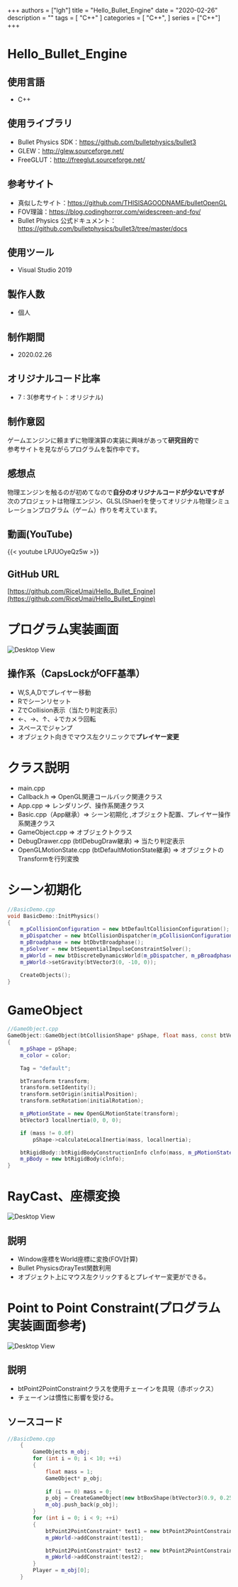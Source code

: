 +++
authors = ["lgh"]
title = "Hello_Bullet_Engine"
date = "2020-02-26"
description = ""
tags = [
    "C++"
]
categories = [
    "C++",
]
series = ["C++"]
+++

# Hello_Bullet_Engine

## 使用言語
* C++

## 使用ライブラリ
* Bullet Physics SDK：https://github.com/bulletphysics/bullet3
* GLEW：http://glew.sourceforge.net/
* FreeGLUT：http://freeglut.sourceforge.net/

## 参考サイト
* 真似したサイト：https://github.com/THISISAGOODNAME/bulletOpenGL
* FOV理論：https://blog.codinghorror.com/widescreen-and-fov/
* Bullet Physics 公式ドキュメント：https://github.com/bulletphysics/bullet3/tree/master/docs

## 使用ツール
* Visual Studio 2019

## 製作人数
* 個人 

## 制作期間
* 2020.02.26

## オリジナルコード比率
* 7 : 3(参考サイト：オリジナル)

## 制作意図
ゲームエンジンに頼まずに物理演算の実装に興味があって**研究目的**で  
参考サイトを見ながらプログラムを製作中です。

## 感想点
物理エンジンを触るのが初めてなので**自分のオリジナルコードが少ないですが**  
次のプロジェットは物理エンジン、GLSL(Shaer)を使ってオリジナル物理シミュレーションプログラム（ゲーム）作りを考えています。

## 動画(YouTube)
{{< youtube LPJUOyeQz5w >}}

## GitHub URL
[https://github.com/RiceUmai/Hello_Bullet_Engine](https://github.com/RiceUmai/Hello_Bullet_Engine)

# プログラム実装画面
![Desktop View](/images/Hello_Bullet_Engine/GameScene1.gif)

## 操作系（CapsLockがOFF基準）
* W,S,A,Dでプレイヤー移動
* Rでシーンリセット
* ZでCollision表示（当たり判定表示）
* ←、→、↑、↓でカメラ回転
* スペースでジャンプ
* オブジェクト向きでマウス左クリニックで**プレイヤー変更**

# クラス説明
* main.cpp
* Callback.h => OpenGL関連コールバック関連クラス
* App.cpp => レンダリング、操作系関連クラス
* Basic.cpp（App継承）=> シーン初期化 ,オブジェクト配置、プレイヤー操作系関連クラス
* GameObject.cpp => オブジェクトクラス
* DebugDrawer.cpp (btIDebugDraw継承) => 当たり判定表示
* OpenGLMotionState.cpp (btDefaultMotionState継承) => オブジェクトのTransformを行列変換

<div style="page-break-before:always"></div> 

# シーン初期化
```cpp
//BasicDemo.cpp
void BasicDemo::InitPhysics()
{
	m_pCollisionConfiguration = new btDefaultCollisionConfiguration();
	m_pDispatcher = new btCollisionDispatcher(m_pCollisionConfiguration);
	m_pBroadphase = new btDbvtBroadphase();
	m_pSolver = new btSequentialImpulseConstraintSolver();
	m_pWorld = new btDiscreteDynamicsWorld(m_pDispatcher, m_pBroadphase, m_pSolver, m_pCollisionConfiguration);
	m_pWorld->setGravity(btVector3(0, -10, 0));

	CreateObjects();
}
```

# GameObject
```cpp
//GameObject.cpp
GameObject::GameObject(btCollisionShape* pShape, float mass, const btVector3& color, const btVector3& initialPosition, const btQuaternion& initialRotation)
{
	m_pShape = pShape;
	m_color = color;

	Tag = "default";

	btTransform transform;
	transform.setIdentity();
	transform.setOrigin(initialPosition);
	transform.setRotation(initialRotation);

	m_pMotionState = new OpenGLMotionState(transform);
	btVector3 locallnertia(0, 0, 0);

	if (mass != 0.0f)
		pShape->calculateLocalInertia(mass, locallnertia);

	btRigidBody::btRigidBodyConstructionInfo clnfo(mass, m_pMotionState, pShape, locallnertia);
	m_pBody = new btRigidBody(clnfo);
}
```

<div style="page-break-before:always"></div> 

# RayCast、座標変換
![Desktop View](/images/Hello_Bullet_Engine/GameScene2.GIF)

## 説明
* Window座標をWorld座標に変換(FOV計算)
* Bullet PhysicsのrayTest関数利用
* オブジェクト上にマウス左クリックするとプレイヤー変更ができる。

# Point to Point Constraint(プログラム実装画面参考)
![Desktop View](/images/Hello_Bullet_Engine/chain.JPG)

## 説明
* btPoint2PointConstraintクラスを使用チェーインを具現（赤ボックス）
* チェーインは慣性に影響を受ける。

<div style="page-break-before:always"></div> 


## ソースコード
```cpp
//BasicDemo.cpp
	{
		GameObjects m_obj;
		for (int i = 0; i < 10; ++i)
		{
			float mass = 1;
			GameObject* p_obj;
		
			if (i == 0) mass = 0;		
			p_obj = CreateGameObject(new btBoxShape(btVector3(0.9, 0.25, 0.25)), mass, btVector3(0, i % 3, 0), btVector3(10, 20 , -10 - i * 2));
			m_obj.push_back(p_obj);
		}
		for (int i = 0; i < 9; ++i)
		{
			btPoint2PointConstraint* test1 = new btPoint2PointConstraint(*(m_obj[i]->GetRigidBody()), *(m_obj[i + 1]->GetRigidBody()), btVector3(-1.0, 0.5, 0), btVector3(1.0, 0.5, 0));
			m_pWorld->addConstraint(test1);

			btPoint2PointConstraint* test2 = new btPoint2PointConstraint(*(m_obj[i]->GetRigidBody()), *(m_obj[i + 1]->GetRigidBody()), btVector3(-1.0, -0.5, 0), btVector3(1.0, -0.5, 0));
			m_pWorld->addConstraint(test2);
		}
		Player = m_obj[0];
	}
```